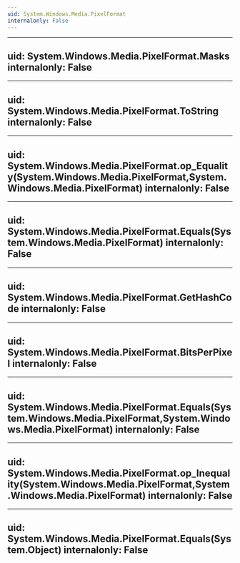 ```yaml
---
uid: System.Windows.Media.PixelFormat
internalonly: False
---
```


---
uid: System.Windows.Media.PixelFormat.Masks
internalonly: False
---

---
uid: System.Windows.Media.PixelFormat.ToString
internalonly: False
---

---
uid: System.Windows.Media.PixelFormat.op_Equality(System.Windows.Media.PixelFormat,System.Windows.Media.PixelFormat)
internalonly: False
---

---
uid: System.Windows.Media.PixelFormat.Equals(System.Windows.Media.PixelFormat)
internalonly: False
---

---
uid: System.Windows.Media.PixelFormat.GetHashCode
internalonly: False
---

---
uid: System.Windows.Media.PixelFormat.BitsPerPixel
internalonly: False
---

---
uid: System.Windows.Media.PixelFormat.Equals(System.Windows.Media.PixelFormat,System.Windows.Media.PixelFormat)
internalonly: False
---

---
uid: System.Windows.Media.PixelFormat.op_Inequality(System.Windows.Media.PixelFormat,System.Windows.Media.PixelFormat)
internalonly: False
---

---
uid: System.Windows.Media.PixelFormat.Equals(System.Object)
internalonly: False
---
